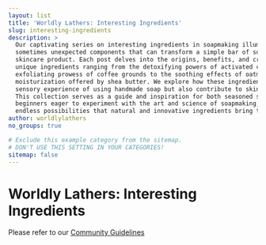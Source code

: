 ```yaml
---
layout: list
title: 'Worldly Lathers: Interesting Ingredients'
slug: interesting-ingredients
description: >
  Our captivating series on interesting ingredients in soapmaking illuminates the diverse and
  sometimes unexpected components that can transform a simple bar of soap into a luxurious
  skincare product. Each post delves into the origins, benefits, and crafting applications of
  unique ingredients ranging from the detoxifying powers of activated charcoal and the
  exfoliating prowess of coffee grounds to the soothing effects of oatmeal and the rich
  moisturization offered by shea butter. We explore how these ingredients not only enhance the
  sensory experience of using handmade soap but also contribute to skin health and wellness.
  This collection serves as a guide and inspiration for both seasoned soapmakers and curious
  beginners eager to experiment with the art and science of soapmaking, highlighting the
  endless possibilities that natural and innovative ingredients bring to the crafting table.
author: worldlylathers
no_groups: true

# Exclude this example category from the sitemap.
# DON'T USE THIS SETTING IN YOUR CATEGORIES!
sitemap: false
---
```


# Worldly Lathers: Interesting Ingredients

Please refer to our [Community Guidelines](/community-guidelines)
